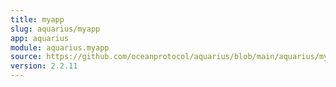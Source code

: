 ```yaml
---
title: myapp
slug: aquarius/myapp
app: aquarius
module: aquarius.myapp
source: https://github.com/oceanprotocol/aquarius/blob/main/aquarius/myapp.py
version: 2.2.11
---
```

